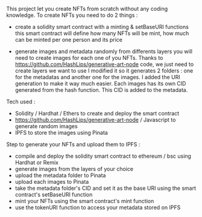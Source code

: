 This project let you create NFTs from scratch without any coding knowledge.
To create NFTs you need to do 2 things : 
- create a solidity smart contract with a minting & setBaseURI functions
this smart contract will define how many NFTs will be mint, how much can be minted per one person and its price

- generate images and metadata randomly from differents layers 
you will need to create images for each one of you NFTs. Thanks to https://github.com/HashLips/generative-art-node code, we just need to create layers we want to use
I modified it so it generates 2 folders : one for the metadatas and another one for the images. I added the URI generation to make it way much easier. Each images has its own CID generated from the hash function. This CID is added to the metadata.

Tech used :
- Solidity / Hardhat / Ethers to create and deploy the smart contract
- https://github.com/HashLips/generative-art-node / Javascript to generate random images 
- IPFS to store the images using Pinata

Step to generate your NFTs and upload them to IPFS : 
- compile and deploy the solidity smart contract to ethereum / bsc using Hardhat or Remix
- generate images from the layers of your choice 
- upload the metadata folder to Pinata
- upload each images to Pinata
- take the metadata folder's CID and set it as the base URI using the smart contract's setBaseURI function 
- mint your NFTs using the smart contract's mint function
- use the tokenURI function to access your metadata stored on IPFS
